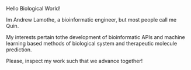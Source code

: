 Hello Biological World! 

Im Andrew Lamothe, a bioinformatic engineer, but most people call me Quin. 

My interests pertain tothe development of bioinformatic APIs and machine learning based methods of biological system and therapeutic molecule prediction. 

Please, inspect my work such that we advance together! 
